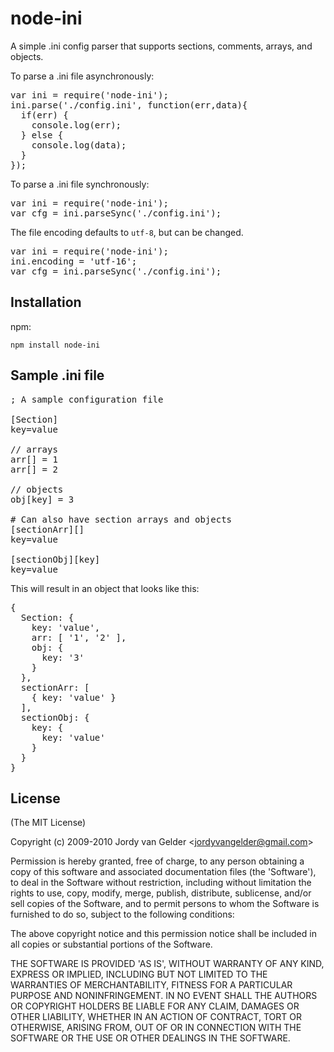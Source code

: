 # node-ini

A simple .ini config parser that supports sections, comments, arrays, and objects.

To parse a .ini file asynchronously:
<pre>
var ini = require('node-ini');
ini.parse('./config.ini', function(err,data){
  if(err) {
    console.log(err);
  } else {
    console.log(data);
  }
});
</pre>

To parse a .ini file synchronously:
<pre>
var ini = require('node-ini');
var cfg = ini.parseSync('./config.ini');
</pre>

The file encoding defaults to `utf-8`, but can be changed.
<pre>
var ini = require('node-ini');
ini.encoding = 'utf-16';
var cfg = ini.parseSync('./config.ini');
</pre>

## Installation
npm:

`npm install node-ini`

## Sample .ini file
<pre>
; A sample configuration file

[Section]
key=value

// arrays
arr[] = 1
arr[] = 2

// objects
obj[key] = 3

# Can also have section arrays and objects
[sectionArr][]
key=value

[sectionObj][key]
key=value
</pre>

This will result in an object that looks like this:
<pre>
{
  Section: {
    key: 'value',
    arr: [ '1', '2' ],
    obj: {
      key: '3'
    }
  },
  sectionArr: [
    { key: 'value' }
  ],
  sectionObj: {
    key: {
      key: 'value'
    }
  }
}
</pre>

## License

(The MIT License)

Copyright (c) 2009-2010 Jordy van Gelder &lt;jordyvangelder@gmail.com&gt;

Permission is hereby granted, free of charge, to any person obtaining
a copy of this software and associated documentation files (the
'Software'), to deal in the Software without restriction, including
without limitation the rights to use, copy, modify, merge, publish,
distribute, sublicense, and/or sell copies of the Software, and to
permit persons to whom the Software is furnished to do so, subject to
the following conditions:

The above copyright notice and this permission notice shall be
included in all copies or substantial portions of the Software.

THE SOFTWARE IS PROVIDED 'AS IS', WITHOUT WARRANTY OF ANY KIND,
EXPRESS OR IMPLIED, INCLUDING BUT NOT LIMITED TO THE WARRANTIES OF
MERCHANTABILITY, FITNESS FOR A PARTICULAR PURPOSE AND NONINFRINGEMENT.
IN NO EVENT SHALL THE AUTHORS OR COPYRIGHT HOLDERS BE LIABLE FOR ANY
CLAIM, DAMAGES OR OTHER LIABILITY, WHETHER IN AN ACTION OF CONTRACT,
TORT OR OTHERWISE, ARISING FROM, OUT OF OR IN CONNECTION WITH THE
SOFTWARE OR THE USE OR OTHER DEALINGS IN THE SOFTWARE.

